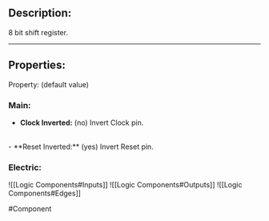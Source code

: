 ## Description:

8 bit shift register.

---

## Properties:

Property: (default value)

### Main:
- **Clock Inverted:** (no)
   Invert Clock pin.
<br>
- **Reset Inverted:** (yes)
   Invert Reset pin.

### Electric:
![[Logic Components#Inputs]]
![[Logic Components#Outputs]]
![[Logic Components#Edges]]


#Component 